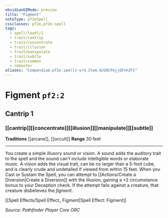 ```yaml
---
obsidianUIMode: preview
title: "Figment"
noteType: pf2eSpell
cssclasses: pf2e,pf2e-spell
tags:
  - spell/level/1
  - trait/cantrip
  - trait/concentrate
  - trait/illusion
  - trait/manipulate
  - trait/subtle
  - trait/common
  - remaster
aliases: "Compendium.pf2e.spells-srd.Item.0zU8CPejjQFnhZFI" 
---
```

# Figment  `pf2:2`  
## Cantrip 1
### [[cantrip]][[concentrate]][[illusion]][[manipulate]][[subtle]]
**Traditions** [[arcane]], [[occult]]
**Range** 30 feet
* * * 
You create a simple illusory sound or vision. A sound adds the auditory trait to the spell and the sound can't include intelligible words or elaborate music. A vision adds the visual trait, can be no larger than a 5-foot cube, and is clearly crude and undetailed if viewed from within 15 feet. When you Cast or Sustain the Spell, you can attempt to [[Actions/Create a Diversion|Create a Diversion]] with the illusion, gaining a +2 circumstance bonus to your Deception check. If the attempt fails against a creature, that creature disbelieves the _figment_.

[[Spell Effects/Spell Effect_ Figment|Spell Effect: Figment]]

*Source: Pathfinder Player Core*
*ORC*